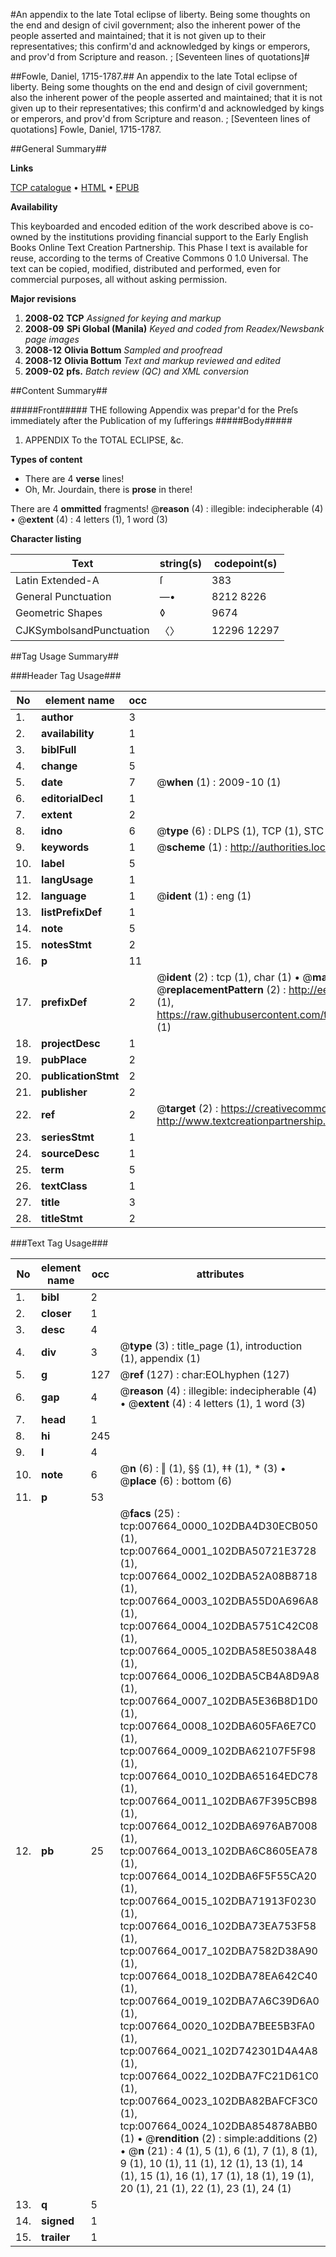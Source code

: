 #An appendix to the late Total eclipse of liberty. Being some thoughts on the end and design of civil government; also the inherent power of the people asserted and maintained; that it is not given up to their representatives; this confirm'd and acknowledged by kings or emperors, and prov'd from Scripture and reason. ; [Seventeen lines of quotations]#

##Fowle, Daniel, 1715-1787.##
An appendix to the late Total eclipse of liberty. Being some thoughts on the end and design of civil government; also the inherent power of the people asserted and maintained; that it is not given up to their representatives; this confirm'd and acknowledged by kings or emperors, and prov'd from Scripture and reason. ; [Seventeen lines of quotations]
Fowle, Daniel, 1715-1787.

##General Summary##

**Links**

[TCP catalogue](http://www.ota.ox.ac.uk/tcp/)  • 
[HTML](http://tei.it.ox.ac.uk/tcp/Texts-HTML/free/N06/N06036.html)  • 
[EPUB](http://tei.it.ox.ac.uk/tcp/Texts-EPUB/free/N06/N06036.epub)

**Availability**

This keyboarded and encoded edition of the
	       work described above is co-owned by the institutions
	       providing financial support to the Early English Books
	       Online Text Creation Partnership. This Phase I text is
	       available for reuse, according to the terms of Creative
	       Commons 0 1.0 Universal. The text can be copied,
	       modified, distributed and performed, even for
	       commercial purposes, all without asking permission.

**Major revisions**

1. __2008-02__ __TCP__ *Assigned for keying and markup*
1. __2008-09__ __SPi Global (Manila)__ *Keyed and coded from Readex/Newsbank page images*
1. __2008-12__ __Olivia Bottum__ *Sampled and proofread*
1. __2008-12__ __Olivia Bottum__ *Text and markup reviewed and edited*
1. __2009-02__ __pfs.__ *Batch review (QC) and XML conversion*

##Content Summary##

#####Front#####
THE following Appendix was prepar'd for the Preſs immediately after the Publication of my ſufferings
#####Body#####

1. APPENDIX To the TOTAL ECLIPSE, &c.

**Types of content**

  * There are 4 **verse** lines!
  * Oh, Mr. Jourdain, there is **prose** in there!

There are 4 **ommitted** fragments! 
 @__reason__ (4) : illegible: indecipherable (4)  •  @__extent__ (4) : 4 letters (1), 1 word (3)

**Character listing**


|Text|string(s)|codepoint(s)|
|---|---|---|
|Latin Extended-A|ſ|383|
|General Punctuation|—•|8212 8226|
|Geometric Shapes|◊|9674|
|CJKSymbolsandPunctuation|〈〉|12296 12297|

##Tag Usage Summary##

###Header Tag Usage###

|No|element name|occ|attributes|
|---|---|---|---|
|1.|__author__|3||
|2.|__availability__|1||
|3.|__biblFull__|1||
|4.|__change__|5||
|5.|__date__|7| @__when__ (1) : 2009-10 (1)|
|6.|__editorialDecl__|1||
|7.|__extent__|2||
|8.|__idno__|6| @__type__ (6) : DLPS (1), TCP (1), STC (1), NOTIS (1), IMAGE-SET (1), EVANS-CITATION (1)|
|9.|__keywords__|1| @__scheme__ (1) : http://authorities.loc.gov/ (1)|
|10.|__label__|5||
|11.|__langUsage__|1||
|12.|__language__|1| @__ident__ (1) : eng (1)|
|13.|__listPrefixDef__|1||
|14.|__note__|5||
|15.|__notesStmt__|2||
|16.|__p__|11||
|17.|__prefixDef__|2| @__ident__ (2) : tcp (1), char (1)  •  @__matchPattern__ (2) : ([0-9\-]+):([0-9IVX]+) (1), (.+) (1)  •  @__replacementPattern__ (2) : http://eebo.chadwyck.com/downloadtiff?vid=$1&page=$2 (1), https://raw.githubusercontent.com/textcreationpartnership/Texts/master/tcpchars.xml#$1 (1)|
|18.|__projectDesc__|1||
|19.|__pubPlace__|2||
|20.|__publicationStmt__|2||
|21.|__publisher__|2||
|22.|__ref__|2| @__target__ (2) : https://creativecommons.org/publicdomain/zero/1.0/ (1), http://www.textcreationpartnership.org/docs/. (1)|
|23.|__seriesStmt__|1||
|24.|__sourceDesc__|1||
|25.|__term__|5||
|26.|__textClass__|1||
|27.|__title__|3||
|28.|__titleStmt__|2||


###Text Tag Usage###

|No|element name|occ|attributes|
|---|---|---|---|
|1.|__bibl__|2||
|2.|__closer__|1||
|3.|__desc__|4||
|4.|__div__|3| @__type__ (3) : title_page (1), introduction (1), appendix (1)|
|5.|__g__|127| @__ref__ (127) : char:EOLhyphen (127)|
|6.|__gap__|4| @__reason__ (4) : illegible: indecipherable (4)  •  @__extent__ (4) : 4 letters (1), 1 word (3)|
|7.|__head__|1||
|8.|__hi__|245||
|9.|__l__|4||
|10.|__note__|6| @__n__ (6) : ‖ (1), §§ (1), ‡‡ (1), * (3)  •  @__place__ (6) : bottom (6)|
|11.|__p__|53||
|12.|__pb__|25| @__facs__ (25) : tcp:007664_0000_102DBA4D30ECB050 (1), tcp:007664_0001_102DBA50721E3728 (1), tcp:007664_0002_102DBA52A08B8718 (1), tcp:007664_0003_102DBA55D0A696A8 (1), tcp:007664_0004_102DBA5751C42C08 (1), tcp:007664_0005_102DBA58E5038A48 (1), tcp:007664_0006_102DBA5CB4A8D9A8 (1), tcp:007664_0007_102DBA5E36B8D1D0 (1), tcp:007664_0008_102DBA605FA6E7C0 (1), tcp:007664_0009_102DBA62107F5F98 (1), tcp:007664_0010_102DBA65164EDC78 (1), tcp:007664_0011_102DBA67F395CB98 (1), tcp:007664_0012_102DBA6976AB7008 (1), tcp:007664_0013_102DBA6C8605EA78 (1), tcp:007664_0014_102DBA6F5F55CA20 (1), tcp:007664_0015_102DBA71913F0230 (1), tcp:007664_0016_102DBA73EA753F58 (1), tcp:007664_0017_102DBA7582D38A90 (1), tcp:007664_0018_102DBA78EA642C40 (1), tcp:007664_0019_102DBA7A6C39D6A0 (1), tcp:007664_0020_102DBA7BEE5B3FA0 (1), tcp:007664_0021_102D742301D4A4A8 (1), tcp:007664_0022_102DBA7FC21D61C0 (1), tcp:007664_0023_102DBA82BAFCF3C0 (1), tcp:007664_0024_102DBA854878ABB0 (1)  •  @__rendition__ (2) : simple:additions (2)  •  @__n__ (21) : 4 (1), 5 (1), 6 (1), 7 (1), 8 (1), 9 (1), 10 (1), 11 (1), 12 (1), 13 (1), 14 (1), 15 (1), 16 (1), 17 (1), 18 (1), 19 (1), 20 (1), 21 (1), 22 (1), 23 (1), 24 (1)|
|13.|__q__|5||
|14.|__signed__|1||
|15.|__trailer__|1||
